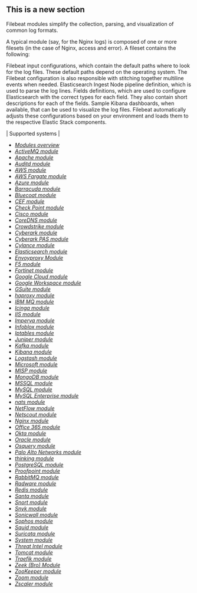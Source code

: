 ## This is a new section

Filebeat modules simplify the collection, parsing, and visualization of common log formats.

A typical module (say, for the Nginx logs) is composed of one or more filesets (in the case of Nginx, access and error). A fileset contains the following:

Filebeat input configurations, which contain the default paths where to look for the log files. These default paths depend on the operating system. The Filebeat configuration is also responsible with stitching together multiline events when needed.
Elasticsearch Ingest Node pipeline definition, which is used to parse the log lines.
Fields definitions, which are used to configure Elasticsearch with the correct types for each field. They also contain short descriptions for each of the fields.
Sample Kibana dashboards, when available, that can be used to visualize the log files.
Filebeat automatically adjusts these configurations based on your environment and loads them to the respective Elastic Stack components.




| Supported systems |
<div class="ulist itemizedlist"> 
    <ul class="itemizedlist"> 
        <li class="listitem"> 
            <a class="xref" href="filebeat-modules-overview.html" title="Modules overview"><em>Modules overview</em>
            </a> 
        </li> 
        <li class="listitem"> 
            <a class="xref" href="filebeat-module-activemq.html" title="ActiveMQ module"><em>ActiveMQ module</em></a> </li> <li class="listitem"> <a class="xref" href="filebeat-module-apache.html" title="Apache module"><em>Apache module</em></a> </li> <li class="listitem"> <a class="xref" href="filebeat-module-auditd.html" title="Auditd module"><em>Auditd module</em></a> </li> <li class="listitem"> <a class="xref" href="filebeat-module-aws.html" title="AWS module"><em>AWS module</em></a> </li> <li class="listitem"> <a class="xref" href="filebeat-module-awsfargate.html" title="AWS Fargate module"><em>AWS Fargate module</em></a> </li> <li class="listitem"> <a class="xref" href="filebeat-module-azure.html" title="Azure module"><em>Azure module</em></a> </li> <li class="listitem"> <a class="xref" href="filebeat-module-barracuda.html" title="Barracuda module"><em><font style="vertical-align: inherit;"><font style="vertical-align: inherit;">Barracuda module</font></font></em></a> </li> <li class="listitem"> <a class="xref" href="filebeat-module-bluecoat.html" title="Bluecoat module"><em>Bluecoat module</em></a> </li> <li class="listitem"> <a class="xref" href="filebeat-module-cef.html" title="CEF module"><em>CEF module</em></a> </li> <li class="listitem"> <a class="xref" href="filebeat-module-checkpoint.html" title="Check Point module"><em>Check Point module</em></a> </li> <li class="listitem"> <a class="xref" href="filebeat-module-cisco.html" title="Cisco module"><em>Cisco module</em></a> </li> <li class="listitem"> <a class="xref" href="filebeat-module-coredns.html" title="CoreDNS module"><em>CoreDNS module</em></a> </li> <li class="listitem"> <a class="xref" href="filebeat-module-crowdstrike.html" title="Crowdstrike module"><em>Crowdstrike module</em></a> </li> <li class="listitem"> <a class="xref" href="filebeat-module-cyberark.html" title="Cyberark module"><em>Cyberark module</em></a> </li> <li class="listitem"> <a class="xref" href="filebeat-module-cyberarkpas.html" title="Cyberark PAS module"><em><font style="vertical-align: inherit;"><font style="vertical-align: inherit;">Cyberark PAS module</font></font></em></a> </li> <li class="listitem"> <a class="xref" href="filebeat-module-cylance.html" title="Cylance module"><em>Cylance module</em></a> </li> <li class="listitem"> <a class="xref" href="filebeat-module-elasticsearch.html" title="Elasticsearch module"><em><font style="vertical-align: inherit;"><font style="vertical-align: inherit;">Elasticsearch module</font></font></em></a> </li> <li class="listitem"> <a class="xref" href="filebeat-module-envoyproxy.html" title="Envoyproxy Module"><em>Envoyproxy Module</em></a> </li> <li class="listitem"> <a class="xref" href="filebeat-module-f5.html" title="F5 module"><em>F5 module</em></a> </li> <li class="listitem"> <a class="xref" href="filebeat-module-fortinet.html" title="Fortinet module"><em>Fortinet module</em></a> </li> <li class="listitem"> <a class="xref" href="filebeat-module-gcp.html" title="Google Cloud module"><em>Google Cloud module</em></a> </li> <li class="listitem"> <a class="xref" href="filebeat-module-google_workspace.html" title="Google Workspace module"><em>Google Workspace module</em></a> </li> <li class="listitem"> <a class="xref" href="filebeat-module-gsuite.html" title="GSuite module"><em>GSuite module</em></a> </li> <li class="listitem"> <a class="xref" href="filebeat-module-haproxy.html" title="haproxy module"><em>haproxy module</em></a> </li> <li class="listitem"> <a class="xref" href="filebeat-module-ibmmq.html" title="IBM MQ module"><em><font style="vertical-align: inherit;"><font style="vertical-align: inherit;">IBM MQ module</font></font></em></a> </li> <li class="listitem"> <a class="xref" href="filebeat-module-icinga.html" title="Icinga module"><em>Icinga module</em></a> </li> <li class="listitem"> <a class="xref" href="filebeat-module-iis.html" title="IIS module"><em><font style="vertical-align: inherit;"><font style="vertical-align: inherit;">IIS module</font></font></em></a> </li> <li class="listitem"> <a class="xref" href="filebeat-module-imperva.html" title="Imperva module"><em>Imperva module</em></a> </li> <li class="listitem"> <a class="xref" href="filebeat-module-infoblox.html" title="Infoblox module"><em>Infoblox module</em></a> </li> <li class="listitem"> <a class="xref" href="filebeat-module-iptables.html" title="Iptables module"><em>Iptables module</em></a> </li> <li class="listitem"> <a class="xref" href="filebeat-module-juniper.html" title="Juniper module"><em>Juniper module</em></a> </li> <li class="listitem"> <a class="xref" href="filebeat-module-kafka.html" title="Kafka module"><em><font style="vertical-align: inherit;"><font style="vertical-align: inherit;">Kafka module</font></font></em></a> </li> <li class="listitem"> <a class="xref" href="filebeat-module-kibana.html" title="Kibana module"><em><font style="vertical-align: inherit;"><font style="vertical-align: inherit;">Kibana module</font></font></em></a> </li> <li class="listitem"> <a class="xref" href="filebeat-module-logstash.html" title="Logstash module"><em>Logstash module</em></a> </li> <li class="listitem"> <a class="xref" href="filebeat-module-microsoft.html" title="Microsoft module"><em><font style="vertical-align: inherit;"><font style="vertical-align: inherit;">Microsoft module</font></font></em></a> </li> <li class="listitem"> <a class="xref" href="filebeat-module-misp.html" title="MISP module"><em><font style="vertical-align: inherit;"><font style="vertical-align: inherit;">MISP module</font></font></em></a> </li> <li class="listitem"> <a class="xref" href="filebeat-module-mongodb.html" title="MongoDB module"><em>MongoDB module</em></a> </li> <li class="listitem"> <a class="xref" href="filebeat-module-mssql.html" title="MSSQL module"><em>MSSQL module</em></a> </li> <li class="listitem"> <a class="xref" href="filebeat-module-mysql.html" title="MySQL module"><em>MySQL module</em></a> </li> <li class="listitem"> <a class="xref" href="filebeat-module-mysqlenterprise.html" title="MySQL Enterprise module"><em>MySQL Enterprise module</em></a> </li> <li class="listitem"> <a class="xref" href="filebeat-module-nats.html" title="nats module"><em>nats module</em></a> </li> <li class="listitem"> <a class="xref" href="filebeat-module-netflow.html" title="NetFlow module"><em>NetFlow module</em></a> </li> <li class="listitem"> <a class="xref" href="filebeat-module-netscout.html" title="Netscout module"><em>Netscout module</em></a> </li> <li class="listitem"> <a class="xref" href="filebeat-module-nginx.html" title="Nginx module"><em>Nginx module</em></a> </li> <li class="listitem"> <a class="xref" href="filebeat-module-o365.html" title="Office 365 module"><em>Office 365 module</em></a> </li> <li class="listitem"> <a class="xref" href="filebeat-module-okta.html" title="Okta module"><em><font style="vertical-align: inherit;"><font style="vertical-align: inherit;">Okta module</font></font></em></a> </li> <li class="listitem"> <a class="xref" href="filebeat-module-oracle.html" title="Oracle module"><em>Oracle module</em></a> </li> <li class="listitem"> <a class="xref" href="filebeat-module-osquery.html" title="Osquery module"><em>Osquery module</em></a> </li> <li class="listitem"> <a class="xref" href="filebeat-module-panw.html" title="Palo Alto Networks module"><em>Palo Alto Networks module</em></a> </li> <li class="listitem"> <a class="xref" href="filebeat-module-pensando.html" title="thinking module"><em><font style="vertical-align: inherit;"><font style="vertical-align: inherit;">thinking module</font></font></em></a> </li> <li class="listitem"> <a class="xref" href="filebeat-module-postgresql.html" title="PostgreSQL module"><em>PostgreSQL module</em></a> </li> <li class="listitem"> <a class="xref" href="filebeat-module-proofpoint.html" title="Proofpoint module"><em>Proofpoint module</em></a> </li> <li class="listitem"> <a class="xref" href="filebeat-module-rabbitmq.html" title="RabbitMQ module"><em>RabbitMQ module</em></a> </li> <li class="listitem"> <a class="xref" href="filebeat-module-radware.html" title="Radware module"><em>Radware module</em></a> </li> <li class="listitem"> <a class="xref" href="filebeat-module-redis.html" title="Redis module"><em><font style="vertical-align: inherit;"><font style="vertical-align: inherit;">Redis module</font></font></em></a> </li> <li class="listitem"> <a class="xref" href="filebeat-module-santa.html" title="Santa module"><em>Santa module</em></a> </li> <li class="listitem"> <a class="xref" href="filebeat-module-snort.html" title="Snort module"><em>Snort module</em></a> </li> <li class="listitem"> <a class="xref" href="filebeat-module-snyk.html" title="Snyk module"><em>Snyk module</em></a> </li> <li class="listitem"> <a class="xref" href="filebeat-module-sonicwall.html" title="Sonicwall module"><em><font style="vertical-align: inherit;"><font style="vertical-align: inherit;">Sonicwall module</font></font></em></a> </li> <li class="listitem"> <a class="xref" href="filebeat-module-sophos.html" title="Sophos module"><em><font style="vertical-align: inherit;"><font style="vertical-align: inherit;">Sophos module</font></font></em></a> </li> <li class="listitem"> <a class="xref" href="filebeat-module-squid.html" title="Squid module"><em>Squid module</em></a> </li> <li class="listitem"> <a class="xref" href="filebeat-module-suricata.html" title="Suricata module"><em>Suricata module</em></a> </li> <li class="listitem"> <a class="xref" href="filebeat-module-system.html" title="System module"><em>System module</em></a> </li> <li class="listitem"> <a class="xref" href="filebeat-module-threatintel.html" title="Threat Intel module"><em>Threat Intel module</em></a> </li> <li class="listitem"> <a class="xref" href="filebeat-module-tomcat.html" title="Tomcat module"><em>Tomcat module</em></a> </li> <li class="listitem"> <a class="xref" href="filebeat-module-traefik.html" title="Traefik module"><em>Traefik module</em></a> </li> <li class="listitem"> <a class="xref" href="filebeat-module-zeek.html" title="Zeek (Bro) Module"><em>Zeek (Bro) Module</em></a> </li> <li class="listitem"> <a class="xref" href="filebeat-module-zookeeper.html" title="ZooKeeper module"><em>ZooKeeper module</em></a> </li> <li class="listitem"> <a class="xref" href="filebeat-module-zoom.html" title="Zoom module"><em>Zoom module</em></a> </li> <li class="listitem"> <a class="xref" href="filebeat-module-zscaler.html" title="Zscaler module"><em>Zscaler module</em></a> </li> </ul> </div>
